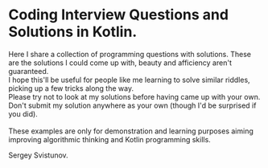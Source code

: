 # Coding Interview Questions and Solutions in Kotlin.
Here I share a collection of programming questions with solutions. These are the solutions I could come up with, beauty and afficiency aren't guaranteed. 
<br> I hope this'll be useful for people like me learning to solve similar riddles, picking up a few tricks along the way.
<br>
Please try not to look at my solutions before having came up with your own. <br>
Don't submit my solution anywhere as your own (though I'd be surprised if you did). <br>
<br>
These examples are only for demonstration and learning purposes aiming improving algorithmic thinking and Kotlin programming skills. 

Sergey Svistunov.
